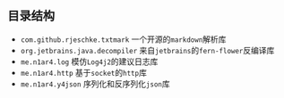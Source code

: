 ## 目录结构

- `com.github.rjeschke.txtmark` 一个开源的`markdown`解析库
- `org.jetbrains.java.decompiler` 来自`jetbrains`的`fern-flower`反编译库
- `me.n1ar4.log` 模仿`Log4j2`的建议日志库
- `me.n1ar4.http` 基于`socket`的`http`库
- `me.n1ar4.y4json` 序列化和反序列化`json`库